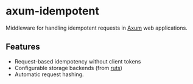 # axum-idempotent

Middleware for handling idempotent requests in [Axum](https://docs.rs/axum/latest/axum/index.html) web applications.

## Features

- Request-based idempotency without client tokens
- Configurable storage backends (from [ruts](https://crates.io/crates/ruts))
- Automatic request hashing.
